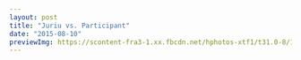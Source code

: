 ```yaml
---
layout: post
title: "Juriu vs. Participant"
date: "2015-08-10"
previewImg: https://scontent-fra3-1.xx.fbcdn.net/hphotos-xtf1/t31.0-8/11807302_1017144434964414_2052428605863155291_o.jpg
---
```

